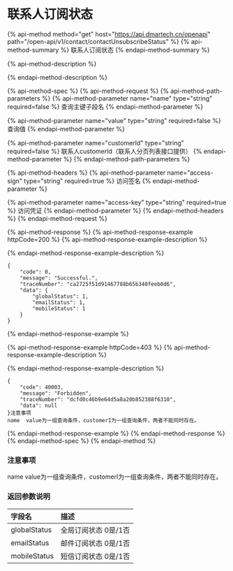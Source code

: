 # 联系人订阅状态



{% api-method method="get" host="https://api.dmartech.cn/openapi" path="/open-api/v1/contact/contactUnsubscribeStatus" %}
{% api-method-summary %}
联系人订阅状态
{% endapi-method-summary %}

{% api-method-description %}

{% endapi-method-description %}

{% api-method-spec %}
{% api-method-request %}
{% api-method-path-parameters %}
{% api-method-parameter name="name" type="string" required=false %}
查询主键子段名
{% endapi-method-parameter %}

{% api-method-parameter name="value" type="string" required=false %}
查询值
{% endapi-method-parameter %}

{% api-method-parameter name="customerId" type="string" required=false %}
联系人customerId（联系人分页列表接口提供） 
{% endapi-method-parameter %}
{% endapi-method-path-parameters %}

{% api-method-headers %}
{% api-method-parameter name="access-sign" type="string" required=true %}
访问签名
{% endapi-method-parameter %}

{% api-method-parameter name="access-key" type="string" required=true %}
访问凭证
{% endapi-method-parameter %}
{% endapi-method-headers %}
{% endapi-method-request %}

{% api-method-response %}
{% api-method-response-example httpCode=200 %}
{% api-method-response-example-description %}

{% endapi-method-response-example-description %}

```
{
    "code": 0,
    "message": "Successful.",
    "traceNumber": "ca2725f51d91467788b65b340feeb0d6",
    "data": {
        "globalStatus": 1,
        "emailStatus": 1,
        "mobileStatus": 1
    }
}
```
{% endapi-method-response-example %}

{% api-method-response-example httpCode=403 %}
{% api-method-response-example-description %}

{% endapi-method-response-example-description %}

```
{
    "code": 40003,
    "message": "Forbidden",
    "traceNumber": "dcfd0c46b9e64d5a8a20b852388f6310",
    "data": null
}注意事项
name  value为一组查询条件，customerI为一组查询条件，两者不能同时存在。

```
{% endapi-method-response-example %}
{% endapi-method-response %}
{% endapi-method-spec %}
{% endapi-method %}

### 注意事项

name  value为一组查询条件，customerI为一组查询条件，两者不能同时存在。

### 返回参数说明 <a id="fan-hui-can-shu-shuo-ming"></a>

| 字段名 | 描述 |
| :--- | :--- |
| globalStatus | 全局订阅状态 0是/1否 |
| emailStatus | 邮件订阅状态 0是/1否 |
| mobileStatus | 短信订阅状态 0是/1否 |

